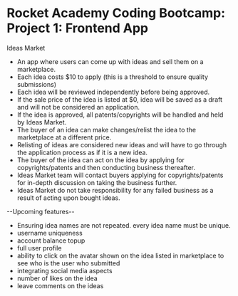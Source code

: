 # Rocket Academy Coding Bootcamp: Project 1: Frontend App

Ideas Market

- An app where users can come up with ideas and sell them on a marketplace.
- Each idea costs $10 to apply (this is a threshold to ensure quality submissions)
- Each idea will be reviewed independently before being approved.
- If the sale price of the idea is listed at $0, idea will be saved as a draft and will not be considered an application.
- If the idea is approved, all patents/copyrights will be handled and held by Ideas Market.
- The buyer of an idea can make changes/relist the idea to the marketplace at a different price.
- Relisting of ideas are considered new ideas and will have to go through the application process as if it is a new idea.
- The buyer of the idea can act on the idea by applying for copyrights/patents and then conducting business thereafter.
- Ideas Market team will contact buyers applying for copyrights/patents for in-depth discussion on taking the business further.
- Ideas Market do not take responsibility for any failed business as a result of acting upon bought ideas.

--Upcoming features--

- Ensuring idea names are not repeated. every idea name must be unique.
- username uniqueness
- account balance topup
- full user profile
- ability to click on the avatar shown on the idea listed in marketplace to see who is the user who submitted
- integrating social media aspects
- number of likes on the idea
- leave comments on the ideas

